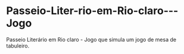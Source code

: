 # Passeio-Liter-rio-em-Rio-claro---Jogo
Passeio Literário em Rio claro - Jogo que simula um jogo de mesa de tabuleiro.
